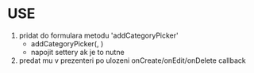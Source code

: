 # USE

1. pridat do formulara metodu 'addCategoryPicker'
	* addCategoryPicker(<name>, <label>)
	* napojit settery ak je to nutne
2. predat mu v prezenteri po ulozeni onCreate/onEdit/onDelete callback
